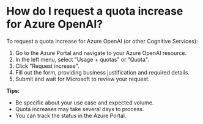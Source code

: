 # How do I request a quota increase for Azure OpenAI?

To request a quota increase for Azure OpenAI (or other Cognitive Services):

1. Go to the Azure Portal and navigate to your Azure OpenAI resource.
2. In the left menu, select "Usage + quotas" or "Quota".
3. Click "Request increase".
4. Fill out the form, providing business justification and required details.
5. Submit and wait for Microsoft to review your request.

**Tips:**
- Be specific about your use case and expected volume.
- Quota increases may take several days to process.
- You can track the status in the Azure Portal.
